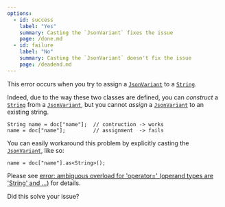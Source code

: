 ```yaml
---
options:
  - id: success
    label: "Yes"
    summary: Casting the `JsonVariant` fixes the issue
    page: /done.md
  - id: failure
    label: "No"
    summary: Casting the `JsonVariant` doesn't fix the issue
    page: /deadend.md
---
```


This error occurs when you try to assign a [`JsonVariant`](/v6/api/jsonvariant/) to a [`String`](https://www.arduino.cc/reference/en/language/variables/data-types/stringobject/).

Indeed, due to the way these two classes are defined, you can *construct* a [`String`](https://www.arduino.cc/reference/en/language/variables/data-types/stringobject/) from a [`JsonVariant`](/v6/api/jsonvariant/), but you cannot *assign* a [`JsonVariant`](/v6/api/jsonvariant/) to an existing string.

```
String name = doc["name"];  // contruction -> works
name = doc["name"];         // assignment  -> fails
```

You can easily workaround this problem by explicitly casting the [`JsonVariant`](/v6/api/jsonvariant/), like so:

```
name = doc["name"].as<String>();
```

Please see [error: ambiguous overload for 'operator=' (operand types are 'String' and ...)](/v6/error/ambiguous-overload-for-operator-equal/) for details.

Did this solve your issue?